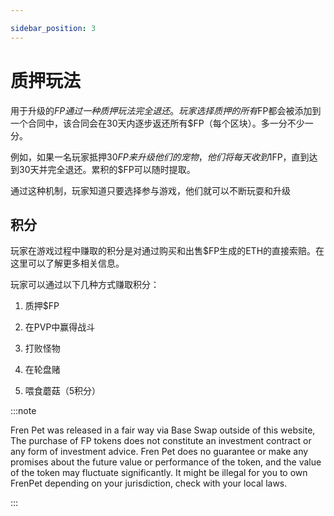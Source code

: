 ```yaml
---

sidebar_position: 3
---
```


# 质押玩法

用于升级的$FP通过一种质押玩法完全退还。玩家选择质押的所有$FP都会被添加到一个合同中，该合同会在30天内逐步返还所有$FP（每个区块）。多一分不少一分。

例如，如果一名玩家抵押30$FP来升级他们的宠物，他们将每天收到1$FP，直到达到30天并完全退还。累积的$FP可以随时提取。

通过这种机制，玩家知道只要选择参与游戏，他们就可以不断玩耍和升级


## 积分

玩家在游戏过程中赚取的积分是对通过购买和出售$FP生成的ETH的直接索赔。在这里可以了解更多相关信息。


玩家可以通过以下几种方式赚取积分：


1. 质押$FP

1. 在PVP中赢得战斗

1. 打败怪物

1. 在轮盘赌

1. 喂食蘑菇（5积分）

:::note

Fren Pet was released in a fair way via Base Swap outside of this website, The purchase of FP tokens does not constitute an investment contract or any form of investment advice. Fren Pet does no guarantee or make any promises about the future value or performance of the token, and the value of the token may fluctuate significantly. It might be illegal for you to own FrenPet depending on your jurisdiction, check with your local laws.

:::
